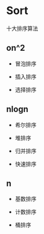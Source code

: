 # Sort

十大排序算法

## on^2

+ 冒泡排序

+ 插入排序

+ 选择排序

## nlogn

+ 希尔排序

+ 堆排序

+ 归并排序

+ 快速排序

## n

+ 基数排序

+ 计数排序

+ 桶排序
